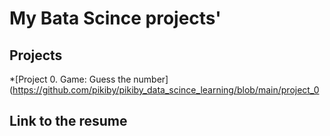 # My Вata Scince projects'
## Projects
*[Project 0. Game: Guess the number](https://github.com/pikiby/pikiby_data_scince_learning/blob/main/project_0
## Link to the resume